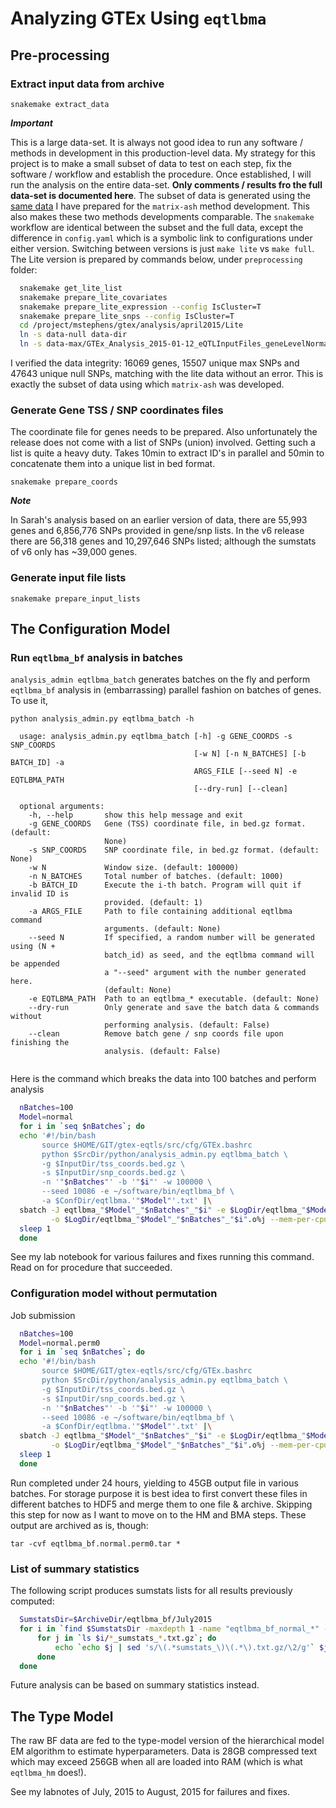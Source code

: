 # Analyzing GTEx Using `eqtlbma`
## Pre-processing
### Extract input data from archive
```
snakemake extract_data
```

**_Important_**

 This is a large data-set. It is always not good idea to run any software / methods in development in this production-level data. My strategy for this project is to make a small subset of data to test on each step, fix the software / workflow and establish the procedure. Once established, I will run the analysis on the entire data-set. **Only comments / results fro the full data-set is documented here**.
 The subset of data is generated using the [same data](SumstatsDB.md) I have prepared for the `matrix-ash` method development. This also makes these two methods developments comparable.
 The `snakemake` workflow are identical between the subset and the full data, except the difference in `config.yaml` which is a symbolic link to configurations under either version. Switching between versions is just `make lite` vs `make full`.
 The Lite version is prepared by commands below, under `preprocessing` folder:
```bash
  snakemake get_lite_list
  snakemake prepare_lite_covariates
  snakemake prepare_lite_expression --config IsCluster=T
  snakemake prepare_lite_snps --config IsCluster=T
  cd /project/mstephens/gtex/analysis/april2015/Lite
  ln -s data-null data-dir
  ln -s data-max/GTEx_Analysis_2015-01-12_eQTLInputFiles_geneLevelNormalizedExpressionMatrices data-null/GTEx_Analysis_2015-01-12_eQTLInputFiles_geneLevelNormalizedExpressionMatrices
```

 I verified the data integrity: 16069 genes, 15507 unique max SNPs and 47643 unique null SNPs, matching with the lite data without an error. This is exactly the subset of data using which `matrix-ash` was developed.

### Generate Gene TSS / SNP coordinates files
The coordinate file for genes needs to be prepared. Also unfortunately the release does not come with a list of SNPs (union) involved. Getting such a list is quite a heavy duty. Takes 10min to extract ID's in parallel and 50min to concatenate them into a unique list in bed format.

```
snakemake prepare_coords
```

**_Note_**

 In Sarah's analysis based on an earlier version of data, there are 55,993 genes and 6,856,776 SNPs provided in gene/snp lists. In the v6 release there are 56,318 genes and 10,297,646 SNPs listed; although the sumstats of v6 only has ~39,000 genes.

### Generate input file lists
```
snakemake prepare_input_lists
```

## The Configuration Model
### Run `eqtlbma_bf` analysis in batches
`analysis_admin eqtlbma_batch` generates batches on the fly and perform `eqtlbma_bf` analysis in (embarrassing) parallel fashion on batches of genes. To use it,

```
python analysis_admin.py eqtlbma_batch -h
```

```
  usage: analysis_admin.py eqtlbma_batch [-h] -g GENE_COORDS -s SNP_COORDS
                                         [-w N] [-n N_BATCHES] [-b BATCH_ID] -a
                                         ARGS_FILE [--seed N] -e EQTLBMA_PATH
                                         [--dry-run] [--clean]
  
  optional arguments:
    -h, --help       show this help message and exit
    -g GENE_COORDS   Gene (TSS) coordinate file, in bed.gz format. (default:
                     None)
    -s SNP_COORDS    SNP coordinate file, in bed.gz format. (default: None)
    -w N             Window size. (default: 100000)
    -n N_BATCHES     Total number of batches. (default: 1000)
    -b BATCH_ID      Execute the i-th batch. Program will quit if invalid ID is
                     provided. (default: 1)
    -a ARGS_FILE     Path to file containing additional eqtlbma command
                     arguments. (default: None)
    --seed N         If specified, a random number will be generated using (N +
                     batch_id) as seed, and the eqtlbma command will be appended
                     a "--seed" argument with the number generated here.
                     (default: None)
    -e EQTLBMA_PATH  Path to an eqtlbma_* executable. (default: None)
    --dry-run        Only generate and save the batch data & commands without
                     performing analysis. (default: False)
    --clean          Remove batch gene / snp coords file upon finishing the
                     analysis. (default: False)
  
```

Here is the command which breaks the data into 100 batches and perform analysis

```bash
  nBatches=100
  Model=normal
  for i in `seq $nBatches`; do
  echo '#!/bin/bash
       source $HOME/GIT/gtex-eqtls/src/cfg/GTEx.bashrc
       python $SrcDir/python/analysis_admin.py eqtlbma_batch \
       -g $InputDir/tss_coords.bed.gz \
       -s $InputDir/snp_coords.bed.gz \
       -n '"$nBatches"' -b '"$i"' -w 100000 \
       --seed 10086 -e ~/software/bin/eqtlbma_bf \
       -a $ConfDir/eqtlbma.'"$Model"'.txt' |\
  sbatch -J eqtlbma_"$Model"_"$nBatches"_"$i" -e $LogDir/eqtlbma_"$Model"_"$nBatches"_"$i".e%j \
         -o $LogDir/eqtlbma_"$Model"_"$nBatches"_"$i".o%j --mem-per-cpu=10000 --time=36:00:00
  sleep 1
  done
```

See my lab notebook for various failures and fixes running this command. Read on for procedure that succeeded.

### Configuration model without permutation
Job submission

```bash
  nBatches=100
  Model=normal.perm0
  for i in `seq $nBatches`; do
  echo '#!/bin/bash
       source $HOME/GIT/gtex-eqtls/src/cfg/GTEx.bashrc
       python $SrcDir/python/analysis_admin.py eqtlbma_batch \
       -g $InputDir/tss_coords.bed.gz \
       -s $InputDir/snp_coords.bed.gz \
       -n '"$nBatches"' -b '"$i"' -w 100000 \
       --seed 10086 -e ~/software/bin/eqtlbma_bf \
       -a $ConfDir/eqtlbma.'"$Model"'.txt' |\
  sbatch -J eqtlbma_"$Model"_"$nBatches"_"$i" -e $LogDir/eqtlbma_"$Model"_"$nBatches"_"$i".e%j \
         -o $LogDir/eqtlbma_"$Model"_"$nBatches"_"$i".o%j --mem-per-cpu=10000 --time=36:00:00
  sleep 1
  done
```

Run completed under 24 hours, yielding to 45GB output file in various batches. For storage purpose it is best idea to first convert these files in different batches to HDF5 and merge them to one file & archive. Skipping this step for now as I want to move on to the HM and BMA steps. These output are archived as is, though:

```
tar -cvf eqtlbma_bf.normal.perm0.tar *
```

### List of summary statistics
The following script produces sumstats lists for all results previously computed:

```bash
  SumstatsDir=$ArchiveDir/eqtlbma_bf/July2015
  for i in `find $SumstatsDir -maxdepth 1 -name "eqtlbma_bf_normal_*" -type d`; do
      for j in `ls $i/*_sumstats_*.txt.gz`; do
          echo `echo $j | sed 's/\(.*sumstats_\)\(.*\).txt.gz/\2/g'` $j >> $i.ss.list
      done
  done
```

Future analysis can be based on summary statistics instead.

## The Type Model
The raw BF data are fed to the type-model version of the hierarchical model EM algorithm to estimate hyperparameters. Data is 28GB compressed text which may exceed 256GB when all are loaded into RAM (which is what `eqtlbma_hm` does!).

See my labnotes of July, 2015 to August, 2015 for failures and fixes.
